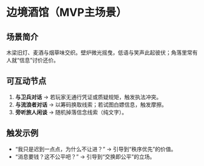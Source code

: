 # 边境酒馆（MVP主场景）

## 场景简介
木梁旧灯、麦酒与烟草味交织。壁炉微光摇曳，低语与笑声此起彼伏；角落里常有人就“信息”讨价还价。

## 可互动节点
1. **与卫兵对话** → 若玩家无通行凭证或质疑规矩，触发执法冲突。
2. **与流浪者对话** → 以筹码换取线索；若试图白嫖信息，触发摩擦。
3. **旁听旅人闲谈** → 随机掉落信念线索（纯文字）。

## 触发示例
- “我只是迟到一点点，为什么不让进？” → 引导到“秩序优先”的价值。
- “消息要钱？这不公平吧？” → 引导到“交换即公平”的立场。
